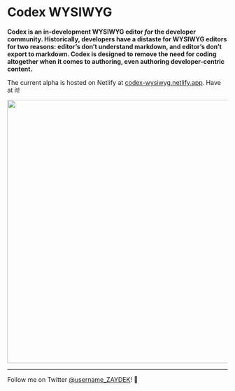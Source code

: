 # Codex WYSIWYG

**Codex is an in-development WYSIWYG editor _for_ the developer community. Historically, developers have a distaste for WYSIWYG editors for two reasons: editor’s don’t understand markdown, and editor’s don’t export to markdown. Codex is designed to remove the need for coding altogether when it comes to authoring, even authoring developer-centric content.**

The current alpha is hosted on Netlify at [codex-wysiwyg.netlify.app](https://codex-wysiwyg.netlify.app). Have at it!

<div align="center">
	<img src="https://i.ibb.co/kBT0qL3/Screen-Shot-2020-08-12-at-4-01-03-PM.png" width="600">
</div>

<!-- [![](https://i.ibb.co/kBT0qL3/Screen-Shot-2020-08-12-at-4-01-03-PM.png)](http://codex-wysiwyg.netlify.app) -->

---

Follow me on Twitter [@username_ZAYDEK](https://twitter.com/username_ZAYDEK)! 🖖
